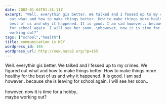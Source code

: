 ```yaml
---
date: 2002-01-04T01:31:11Z
excerpt: "Well. everythin gis better. We talked and I fessed up to my crimes. We figured
  out what and how to make things better. How to make things more healthy for the
  best of us and why it happened. It is good. I am sad however.. because she is leaving
  for school again. I will see her soon..\nhowever, now it is time for a hobby.. \nmaybe
  working out?"
tags: ["school","health"]
title: communication is KEY
wordpress_id: 165
wordpress_url: http://new.nata2.org/?p=165
---
```


Well. everythin gis better. We talked and I fessed up to my crimes. We figured out what and how to make things better. How to make things more healthy for the best of us and why it happened. It is good. I am sad however.. because she is leaving for school again. I will see her soon..<br/><br/>
however, now it is time for a hobby.. <br/>
maybe working out?
